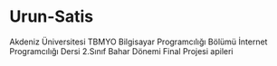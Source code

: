 # Urun-Satis
Akdeniz Üniversitesi TBMYO Bilgisayar Programcılığı Bölümü İnternet Programcılığı Dersi 2.Sınıf Bahar Dönemi Final Projesi apileri
